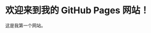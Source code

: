 <!DOCTYPE html>
<html lang="en">
<head>
    <meta charset="UTF-8">
    <meta name="viewport" content="width=device-width, initial-scale=1.0">
    <title>我的网站</title>
</head>
<body>
    <h1>欢迎来到我的 GitHub Pages 网站！</h1>
    <p>这是我第一个网站。</p>
</body>
</html>
